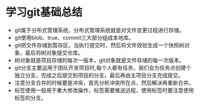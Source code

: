 # 学习git基础总结
 * git属于分布式管理系统，分布式管理系统就是对文件变更过程进行存储。 
 * git使用blob、true、commit三大部分组成本地库。
 * git把文件存储到暂存区，当执行提交时，然后将文件效验生成一个快照树对象，最后将树对象提交仓库。
 * 树对象就是项目存储的每次一版本，git对象就是文件存储的每一次版本。
 * git分支主要运用于团队开发项目时,每个人都有任务，我们会为任务点创建个独立分支，完成之后提交到项目的分支，最后再由主项目分支完成提交。
 * 注意分支合并的时候要是冲突，首先分析冲突所在点，然后解决再重新合并。
 * 标签使用一般用于重大修改操作，标签需要推送远程，使用标签时要注意使用标签的分支。